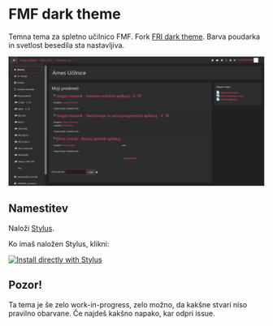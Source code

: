 # FMF dark theme

Temna tema za spletno učilnico FMF. Fork [FRI dark theme](https://github.com/janvasiljevic/fri-dark-theme). Barva poudarka in svetlost besedila sta nastavljiva.

<p align="center">
  <img src="https://raw.githubusercontent.com/Hexte/arnes-dark-theme/master/images/sample.png"/>
</p>

## Namestitev

Naloži [Stylus](https://add0n.com/stylus.html).

Ko imaš naložen Stylus, klikni:

[![Install directly with Stylus](https://img.shields.io/badge/Install%20directly%20with-Stylus-%233daee9?style=for-the-badge)](https://raw.githubusercontent.com/hackguy25/fmf-dark-theme/master/fmf-dark.user.css)

## Pozor!

Ta tema je še zelo work-in-progress, zelo možno, da kakšne stvari niso pravilno obarvane.
Če najdeš kakšno napako, kar odpri issue.


